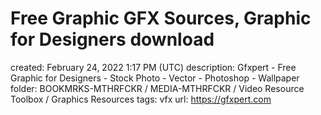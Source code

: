 # Free Graphic GFX Sources, Graphic for Designers download

created: February 24, 2022 1:17 PM (UTC)
description: Gfxpert - Free Graphic for Designers - Stock Photo - Vector - Photoshop  - Wallpaper
folder: BOOKMRKS-MTHRFCKR / MEDIA-MTHRFCKR / Video Resource Toolbox / Graphics Resources
tags: vfx
url: https://gfxpert.com